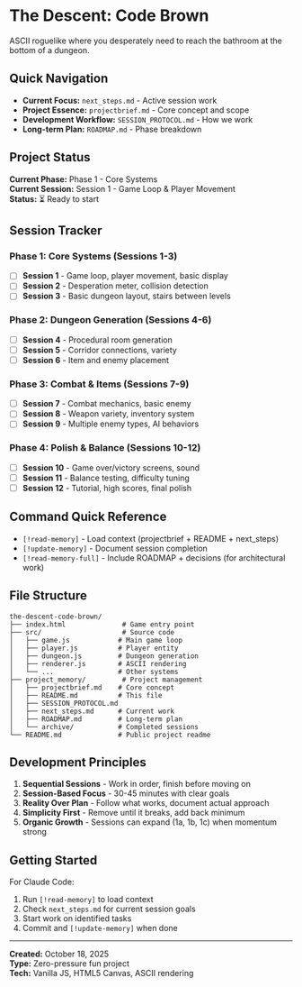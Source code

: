 # The Descent: Code Brown

ASCII roguelike where you desperately need to reach the bathroom at the bottom of a dungeon.

## Quick Navigation

- **Current Focus:** `next_steps.md` - Active session work
- **Project Essence:** `projectbrief.md` - Core concept and scope
- **Development Workflow:** `SESSION_PROTOCOL.md` - How we work
- **Long-term Plan:** `ROADMAP.md` - Phase breakdown

## Project Status

**Current Phase:** Phase 1 - Core Systems  
**Current Session:** Session 1 - Game Loop & Player Movement  
**Status:** ⏳ Ready to start

## Session Tracker

### Phase 1: Core Systems (Sessions 1-3)
- [ ] **Session 1** - Game loop, player movement, basic display
- [ ] **Session 2** - Desperation meter, collision detection
- [ ] **Session 3** - Basic dungeon layout, stairs between levels

### Phase 2: Dungeon Generation (Sessions 4-6)
- [ ] **Session 4** - Procedural room generation
- [ ] **Session 5** - Corridor connections, variety
- [ ] **Session 6** - Item and enemy placement

### Phase 3: Combat & Items (Sessions 7-9)
- [ ] **Session 7** - Combat mechanics, basic enemy
- [ ] **Session 8** - Weapon variety, inventory system
- [ ] **Session 9** - Multiple enemy types, AI behaviors

### Phase 4: Polish & Balance (Sessions 10-12)
- [ ] **Session 10** - Game over/victory screens, sound
- [ ] **Session 11** - Balance testing, difficulty tuning
- [ ] **Session 12** - Tutorial, high scores, final polish

## Command Quick Reference

- `[!read-memory]` - Load context (projectbrief + README + next_steps)
- `[!update-memory]` - Document session completion
- `[!read-memory-full]` - Include ROADMAP + decisions (for architectural work)

## File Structure

```
the-descent-code-brown/
├── index.html              # Game entry point
├── src/                    # Source code
│   ├── game.js            # Main game loop
│   ├── player.js          # Player entity
│   ├── dungeon.js         # Dungeon generation
│   ├── renderer.js        # ASCII rendering
│   └── ...                # Other systems
├── project_memory/         # Project management
│   ├── projectbrief.md    # Core concept
│   ├── README.md          # This file
│   ├── SESSION_PROTOCOL.md
│   ├── next_steps.md      # Current work
│   ├── ROADMAP.md         # Long-term plan
│   └── archive/           # Completed sessions
└── README.md              # Public project readme
```

## Development Principles

1. **Sequential Sessions** - Work in order, finish before moving on
2. **Session-Based Focus** - 30-45 minutes with clear goals
3. **Reality Over Plan** - Follow what works, document actual approach
4. **Simplicity First** - Remove until it breaks, add back minimum
5. **Organic Growth** - Sessions can expand (1a, 1b, 1c) when momentum strong

## Getting Started

For Claude Code:
1. Run `[!read-memory]` to load context
2. Check `next_steps.md` for current session goals
3. Start work on identified tasks
4. Commit and `[!update-memory]` when done

---

**Created:** October 18, 2025  
**Type:** Zero-pressure fun project  
**Tech:** Vanilla JS, HTML5 Canvas, ASCII rendering
